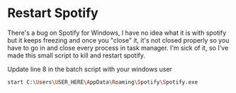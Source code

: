 # Restart Spotify
There's a bug on Spotify for Windows, I have no idea what it is with spotify but it keeps freezing and once you "close" it, it's not closed properly so you have to go in and close every process in task manager. I'm sick of it, so I've made this small script to kill and restart spotify.

Update line 8 in the batch script with your windows user

```bash
start C:\Users\USER_HERE\AppData\Roaming\Spotify\Spotify.exe
```
